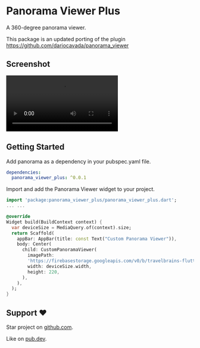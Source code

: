 # Panorama Viewer Plus

A 360-degree panorama viewer.

This package is an updated porting of the plugin https://github.com/dariocavada/panorama_viewer


## Screenshot

![screenshot](https://github.com/ShreyaAmbaliya/panorama_viewer_plus/raw/main/resource/screenshot.mp4)

## Getting Started

Add panorama as a dependency in your pubspec.yaml file.

```yaml
dependencies:
  panorama_viewer_plus: ^0.0.1
```

Import and add the Panorama Viewer widget to your project.

```dart
import 'package:panorama_viewer_plus/panorama_viewer_plus.dart';
... ...

@override
Widget build(BuildContext context) {
  var deviceSize = MediaQuery.of(context).size;
  return Scaffold(
    appBar: AppBar(title: const Text("Custom Panorama Viewer")),
    body: Center(
      child: CustomPanoramaViewer(
        imagePath:
        'https://firebasestorage.googleapis.com/v0/b/travelbrains-flutter-mtg.appspot.com/o/media%2FRvoGlxBvpUY1sg6vi5KA5guDzVn1%2F1689264672_1689264672013_1689264672013000_gb_cem_stop5-2.jpg?alt=media&token=cc50d7b5-c241-47c9-b4ac-55b3608eecf5',
        width: deviceSize.width,
        height: 220,
      ),
    ),
  );
}
```


## Support :heart:

Star project on [github.com](https://github.com/ShreyaAmbaliya/panorama_viewer_plus).

Like on [pub.dev](https://pub.dev/packages/panorama_viewer_plus).

